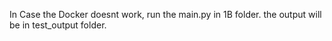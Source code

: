 In Case the Docker doesnt work, run the main.py in 1B folder. the output will be in test_output folder.
